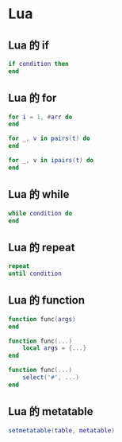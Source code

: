 # Lua

## Lua 的 if
```lua
if condition then
end
```

## Lua 的 for
```lua
for i = 1, #arr do
end

for _, v in pairs(t) do
end

for _, v in ipairs(t) do
end
```

## Lua 的 while
```lua
while condition do
end
```

## Lua 的 repeat
```lua
repeat
until condition
```

## Lua 的 function
```lua
function func(args)
end

function func(...)
    local args = {...}
end

function func(...)
    select('#', ...)
end
```

## Lua 的 metatable
```lua
setmetatable(table, metatable)
```
